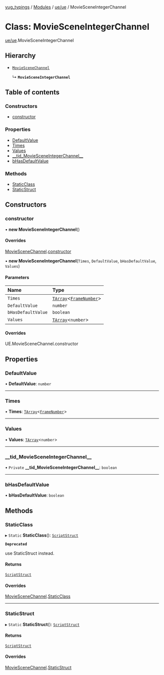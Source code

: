 [yug_typings](../README.md) / [Modules](../modules.md) / [ue/ue](../modules/ue_ue.md) / MovieSceneIntegerChannel

# Class: MovieSceneIntegerChannel

[ue/ue](../modules/ue_ue.md).MovieSceneIntegerChannel

## Hierarchy

- [`MovieSceneChannel`](ue_ue.MovieSceneChannel.md)

  ↳ **`MovieSceneIntegerChannel`**

## Table of contents

### Constructors

- [constructor](ue_ue.MovieSceneIntegerChannel.md#constructor)

### Properties

- [DefaultValue](ue_ue.MovieSceneIntegerChannel.md#defaultvalue)
- [Times](ue_ue.MovieSceneIntegerChannel.md#times)
- [Values](ue_ue.MovieSceneIntegerChannel.md#values)
- [\_\_tid\_MovieSceneIntegerChannel\_\_](ue_ue.MovieSceneIntegerChannel.md#__tid_moviesceneintegerchannel__)
- [bHasDefaultValue](ue_ue.MovieSceneIntegerChannel.md#bhasdefaultvalue)

### Methods

- [StaticClass](ue_ue.MovieSceneIntegerChannel.md#staticclass)
- [StaticStruct](ue_ue.MovieSceneIntegerChannel.md#staticstruct)

## Constructors

### constructor

• **new MovieSceneIntegerChannel**()

#### Overrides

[MovieSceneChannel](ue_ue.MovieSceneChannel.md).[constructor](ue_ue.MovieSceneChannel.md#constructor)

• **new MovieSceneIntegerChannel**(`Times`, `DefaultValue`, `bHasDefaultValue`, `Values`)

#### Parameters

| Name | Type |
| :------ | :------ |
| `Times` | [`TArray`](../interfaces/ue_puerts.TArray.md)<[`FrameNumber`](ue_ue.FrameNumber.md)\> |
| `DefaultValue` | `number` |
| `bHasDefaultValue` | `boolean` |
| `Values` | [`TArray`](../interfaces/ue_puerts.TArray.md)<`number`\> |

#### Overrides

UE.MovieSceneChannel.constructor

## Properties

### DefaultValue

• **DefaultValue**: `number`

___

### Times

• **Times**: [`TArray`](../interfaces/ue_puerts.TArray.md)<[`FrameNumber`](ue_ue.FrameNumber.md)\>

___

### Values

• **Values**: [`TArray`](../interfaces/ue_puerts.TArray.md)<`number`\>

___

### \_\_tid\_MovieSceneIntegerChannel\_\_

• `Private` **\_\_tid\_MovieSceneIntegerChannel\_\_**: `boolean`

___

### bHasDefaultValue

• **bHasDefaultValue**: `boolean`

## Methods

### StaticClass

▸ `Static` **StaticClass**(): [`ScriptStruct`](ue_ue.ScriptStruct.md)

**`Deprecated`**

use StaticStruct instead.

#### Returns

[`ScriptStruct`](ue_ue.ScriptStruct.md)

#### Overrides

[MovieSceneChannel](ue_ue.MovieSceneChannel.md).[StaticClass](ue_ue.MovieSceneChannel.md#staticclass)

___

### StaticStruct

▸ `Static` **StaticStruct**(): [`ScriptStruct`](ue_ue.ScriptStruct.md)

#### Returns

[`ScriptStruct`](ue_ue.ScriptStruct.md)

#### Overrides

[MovieSceneChannel](ue_ue.MovieSceneChannel.md).[StaticStruct](ue_ue.MovieSceneChannel.md#staticstruct)
